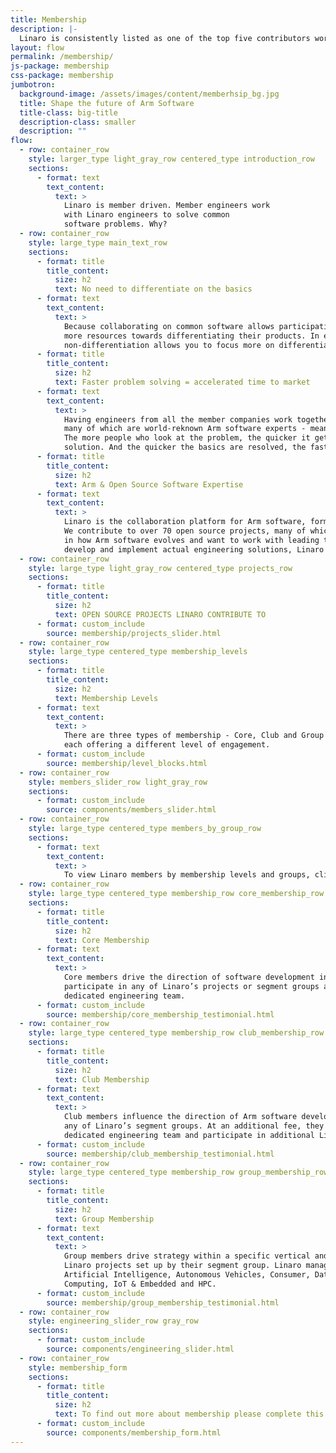 ```yaml
---
title: Membership
description: |-
  Linaro is consistently listed as one of the top five contributors worldwide to the Linux Kernel and works on more than 70 open source projects.
layout: flow
permalink: /membership/
js-package: membership
css-package: membership
jumbotron:
  background-image: /assets/images/content/memberhsip_bg.jpg
  title: Shape the future of Arm Software
  title-class: big-title
  description-class: smaller
  description: ""
flow:
  - row: container_row
    style: larger_type light_gray_row centered_type introduction_row
    sections:
      - format: text
        text_content:
          text: >
            Linaro is member driven. Member engineers work
            with Linaro engineers to solve common
            software problems. Why?
  - row: container_row
    style: large_type main_text_row
    sections:
      - format: title
        title_content:
          size: h2
          text: No need to differentiate on the basics
      - format: text
        text_content:
          text: >
            Because collaborating on common software allows participating member companies to direct
            more resources towards differentiating their products. In effect, collaborating on
            non-differentiation allows you to focus more on differentiation.
      - format: title
        title_content:
          size: h2
          text: Faster problem solving = accelerated time to market
      - format: text
        text_content:
          text: >
            Having engineers from all the member companies work together with Linaro engineers -
            many of which are world-reknown Arm software experts - means more eyes on the problem.
            The more people who look at the problem, the quicker it gets solved and the better the
            solution. And the quicker the basics are resolved, the faster you get your product to market.
      - format: title
        title_content:
          size: h2
          text: Arm & Open Source Software Expertise
      - format: text
        text_content:
          text: >
            Linaro is the collaboration platform for Arm software, formed in 2010 for this very purpose.
            We contribute to over 70 open source projects, many of which we maintain. If you want a say
            in how Arm software evolves and want to work with leading technology companies to
            develop and implement actual engineering solutions, Linaro membership is for you.
  - row: container_row
    style: large_type light_gray_row centered_type projects_row
    sections:
      - format: title
        title_content:
          size: h2
          text: OPEN SOURCE PROJECTS LINARO CONTRIBUTE TO
      - format: custom_include
        source: membership/projects_slider.html
  - row: container_row
    style: large_type centered_type membership_levels
    sections:
      - format: title
        title_content:
          size: h2
          text: Membership Levels
      - format: text
        text_content:
          text: >
            There are three types of membership - Core, Club and Group -
            each offering a different level of engagement.
      - format: custom_include
        source: membership/level_blocks.html
  - row: container_row
    style: members_slider_row light_gray_row
    sections:
      - format: custom_include
        source: components/members_slider.html
  - row: container_row
    style: large_type centered_type members_by_group_row
    sections:
      - format: text
        text_content:
          text: >
            To view Linaro members by membership levels and groups, click [here](/members-by-group/)
  - row: container_row
    style: large_type centered_type membership_row core_membership_row
    sections:
      - format: title
        title_content:
          size: h2
          text: Core Membership
      - format: text
        text_content:
          text: >
            Core members drive the direction of software development in the Arm ecosystem. They can
            participate in any of Linaro’s projects or segment groups and have access to their own
            dedicated engineering team.
      - format: custom_include
        source: membership/core_membership_testimonial.html
  - row: container_row
    style: large_type centered_type membership_row club_membership_row
    sections:
      - format: title
        title_content:
          size: h2
          text: Club Membership
      - format: text
        text_content:
          text: >
            Club members influence the direction of Arm software development and can participate in
            any of Linaro’s segment groups. At an additional fee, they can also have access to their own
            dedicated engineering team and participate in additional Linaro projects.
      - format: custom_include
        source: membership/club_membership_testimonial.html
  - row: container_row
    style: large_type centered_type membership_row group_membership_row
    sections:
      - format: title
        title_content:
          size: h2
          text: Group Membership
      - format: text
        text_content:
          text: >
            Group members drive strategy within a specific vertical and can participate in any of the
            Linaro projects set up by their segment group. Linaro manages the following groups:
            Artificial Intelligence, Autonomous Vehicles, Consumer, Datacenter & Cloud, Edge & Fog
            Computing, IoT & Embedded and HPC.
      - format: custom_include
        source: membership/group_membership_testimonial.html
  - row: container_row
    style: engineering_slider_row gray_row
    sections:
      - format: custom_include
        source: components/engineering_slider.html
  - row: container_row
    style: membership_form
    sections:
      - format: title
        title_content:
          size: h2
          text: To find out more about membership please complete this form
      - format: custom_include
        source: components/membership_form.html
---
```


